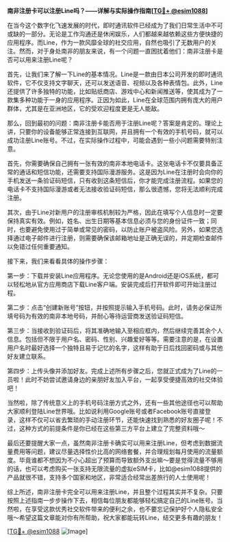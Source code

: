 **南非注册卡可以注册Line吗？——详解与实际操作指南[[TG💪+ @esim1088](https://t.me/s/esim1088)]**

在当今这个数字化飞速发展的时代，即时通讯软件已经成为了我们日常生活中不可或缺的一部分。无论是工作沟通还是休闲娱乐，人们都越来越依赖这些方便快捷的应用程序。而Line，作为一款风靡全球的社交应用，自然也吸引了无数用户的关注。然而，对于身处南非的朋友来说，有一个问题一直困扰着他们：南非注册卡是否可以用来注册Line呢？

首先，让我们来了解一下Line的基本情况。Line是一款由日本公司开发的即时通讯软件，它不仅支持文字聊天，还可以发送语音、视频以及各种表情包。此外，Line还提供了许多独特的功能，比如贴纸商店、游戏中心和新闻推送等，使其成为了一款集多种功能于一身的应用程序。正因为如此，Line在全球范围内拥有庞大的用户群体，尤其是在亚洲地区，它的受欢迎程度更是无人能敌。

那么，回到最初的问题：南非注册卡能否用于注册Line呢？答案是肯定的。理论上讲，只要你的设备能够正常连接到互联网，并且拥有一个有效的手机号码，就可以成功注册Line账号。不过，在实际操作过程中，可能会遇到一些小问题需要特别注意。

首先，你需要确保自己拥有一张有效的南非本地电话卡。这张电话卡不仅要具备正常的通话和短信功能，还需要支持国际漫游服务。这是因为Line在注册时会向你的手机发送一条验证码短信，只有收到这条短信后，你才能完成注册流程。如果您的电话卡不支持国际漫游或者无法接收验证码短信，那么很遗憾，您将无法顺利完成注册。

其次，由于Line对新用户的注册审核机制较为严格，因此在填写个人信息时一定要保持真实有效。例如，姓名、出生日期等基本信息必须与您的身份证件一致；同时，也要避免使用过于简单或常见的密码，以防止账户被盗风险。另外，如果您选择通过电子邮件进行注册，则需要确保该邮箱地址是正确无误的，并定期检查邮件以免错过任何重要通知。

接下来，我们来看看具体的操作步骤：

第一步：下载并安装Line应用程序。无论您使用的是Android还是iOS系统，都可以轻松地从官方应用商店下载Line客户端。安装完成后打开软件即可开始注册过程。

第二步：点击“创建新账号”按钮，并按照提示输入手机号码。此时，请务必保证所填号码为有效的南非本地号码，并耐心等待运营商发送验证码短信。

第三步：当接收到验证码后，将其准确地输入至相应框内，然后继续完善其余个人信息。包括但不限于用户名、密码、性别、兴趣爱好等等。需要注意的是，在设置用户名时最好选择一个独特且易于记忆的名字，这样有助于日后找回密码或与其他好友建立联系。

第四步：上传头像并添加好友。完成上述所有步骤之后，您就正式成为了Line的一员啦！此时不妨尝试邀请身边的亲朋好友加入平台，一起享受便捷高效的社交体验吧！

当然啦，除了传统意义上的手机号码注册方式之外，还有一些其他途径也可以帮助大家顺利登陆Line世界哦。比如说利用Google账号或者Facebook账号直接登录，这样不仅可以省去繁琐的手动注册环节，还能快速找到熟悉的好友圈子呢！不过，这种方式的前提条件是你已经在这些第三方平台上建立了完整资料哦～

最后还要提醒大家一点，虽然南非注册卡确实可以用来注册Line，但考虑到数据流量费用等问题，建议尽量选择性价比高的网络套餐，并合理规划每月使用的流量额度。毕竟谁都不想因为不小心超出了预算而导致额外支出嘛～要是觉得流量不够用的话，也可以考虑购买一张支持无限流量的虚拟eSIM卡，比如@esim1088提供的产品就很不错，支持多个国家和地区，非常适合经常出差旅行的人士使用呢！

综上所述，南非注册卡完全可以用来注册Line，并且整个过程其实并不复杂。只要按照上述指南一步步操作下去，相信每位朋友都能够轻松搞定自己的Line账号。当然啦，在享受这款优秀社交软件带来的便利之余，也不要忘记保护好个人隐私安全哦～希望这篇文章能对你有所帮助，祝大家都能玩转Line，结交更多有趣的朋友！

[[TG💪+ @esim1088](https://t.me/s/esim1088) ![Image](https://i.postimg.cc/4NQfJmqS/Snipaste-2025-05-13-00-14-12.png)]